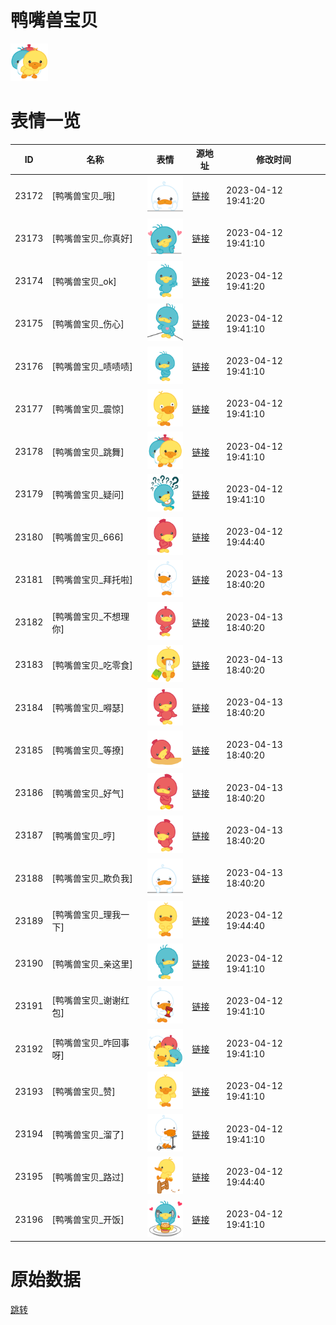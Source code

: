 # 鸭嘴兽宝贝

<img src="./cover.png" height="60" alt="cover" />

# 表情一览

|ID|名称|表情|源地址|修改时间|
|----|----|----|----|----|
|23172|[鸭嘴兽宝贝_哦]|<img src="./pic/023172_%5B鸭嘴兽宝贝_哦%5D.png" height="60" alt="哦"/>|[链接](https://i0.hdslb.com/bfs/garb/d3d4c72bb9573b68b62e4e1076c6acc33d4d5898.png)|2023-04-12 19:41:20|
|23173|[鸭嘴兽宝贝_你真好]|<img src="./pic/023173_%5B鸭嘴兽宝贝_你真好%5D.png" height="60" alt="你真好"/>|[链接](https://i0.hdslb.com/bfs/garb/e1eee9d9433c5010cccaddd4157cd8bddf820740.png)|2023-04-12 19:41:10|
|23174|[鸭嘴兽宝贝_ok]|<img src="./pic/023174_%5B鸭嘴兽宝贝_ok%5D.png" height="60" alt="ok"/>|[链接](https://i0.hdslb.com/bfs/garb/0ed0f18c7851d1b67e588da95319eef79c8655b7.png)|2023-04-12 19:41:20|
|23175|[鸭嘴兽宝贝_伤心]|<img src="./pic/023175_%5B鸭嘴兽宝贝_伤心%5D.png" height="60" alt="伤心"/>|[链接](https://i0.hdslb.com/bfs/garb/03a47c1f42030e9cba77100e4371f6a3e741ca5f.png)|2023-04-12 19:41:10|
|23176|[鸭嘴兽宝贝_啧啧啧]|<img src="./pic/023176_%5B鸭嘴兽宝贝_啧啧啧%5D.png" height="60" alt="啧啧啧"/>|[链接](https://i0.hdslb.com/bfs/garb/05ba83c0c32e489ef13e59d1f73286c0ee66c8e1.png)|2023-04-12 19:41:10|
|23177|[鸭嘴兽宝贝_震惊]|<img src="./pic/023177_%5B鸭嘴兽宝贝_震惊%5D.png" height="60" alt="震惊"/>|[链接](https://i0.hdslb.com/bfs/garb/177024c927e7aab1a7368d8f5bc4501d63835449.png)|2023-04-12 19:41:10|
|23178|[鸭嘴兽宝贝_跳舞]|<img src="./pic/023178_%5B鸭嘴兽宝贝_跳舞%5D.png" height="60" alt="跳舞"/>|[链接](https://i0.hdslb.com/bfs/garb/f82c438f79f4f2b50529006e0cf03079f5889990.png)|2023-04-12 19:41:10|
|23179|[鸭嘴兽宝贝_疑问]|<img src="./pic/023179_%5B鸭嘴兽宝贝_疑问%5D.png" height="60" alt="疑问"/>|[链接](https://i0.hdslb.com/bfs/garb/9e03f19e7f1b589c835f1633e89f78b29c944b04.png)|2023-04-12 19:41:10|
|23180|[鸭嘴兽宝贝_666]|<img src="./pic/023180_%5B鸭嘴兽宝贝_666%5D.png" height="60" alt="666"/>|[链接](https://i0.hdslb.com/bfs/garb/6a0757ea303ae0ce76ced8c5b1ad04a0dd9cce20.png)|2023-04-12 19:44:40|
|23181|[鸭嘴兽宝贝_拜托啦]|<img src="./pic/023181_%5B鸭嘴兽宝贝_拜托啦%5D.png" height="60" alt="拜托啦"/>|[链接](https://i0.hdslb.com/bfs/garb/f2875e09446a1f06249f1e8e2e8d39035f42ed67.png)|2023-04-13 18:40:20|
|23182|[鸭嘴兽宝贝_不想理你]|<img src="./pic/023182_%5B鸭嘴兽宝贝_不想理你%5D.png" height="60" alt="不想理你"/>|[链接](https://i0.hdslb.com/bfs/garb/f72c67b21a80a164042b7df77d2db3c8f3ec4ef7.png)|2023-04-13 18:40:20|
|23183|[鸭嘴兽宝贝_吃零食]|<img src="./pic/023183_%5B鸭嘴兽宝贝_吃零食%5D.png" height="60" alt="吃零食"/>|[链接](https://i0.hdslb.com/bfs/garb/80ceb8885958a4234b4c71b0e1952a6a3411e850.png)|2023-04-13 18:40:20|
|23184|[鸭嘴兽宝贝_嘚瑟]|<img src="./pic/023184_%5B鸭嘴兽宝贝_嘚瑟%5D.png" height="60" alt="嘚瑟"/>|[链接](https://i0.hdslb.com/bfs/garb/4769fd481759e151cee4f1d67f72c7a331f82b47.png)|2023-04-13 18:40:20|
|23185|[鸭嘴兽宝贝_等撩]|<img src="./pic/023185_%5B鸭嘴兽宝贝_等撩%5D.png" height="60" alt="等撩"/>|[链接](https://i0.hdslb.com/bfs/garb/40d750fc33e0e9d9471632a2dc69d2518c613975.png)|2023-04-13 18:40:20|
|23186|[鸭嘴兽宝贝_好气]|<img src="./pic/023186_%5B鸭嘴兽宝贝_好气%5D.png" height="60" alt="好气"/>|[链接](https://i0.hdslb.com/bfs/garb/daada4744d2cdcf33accd52b0897058a8326ee83.png)|2023-04-13 18:40:20|
|23187|[鸭嘴兽宝贝_哼]|<img src="./pic/023187_%5B鸭嘴兽宝贝_哼%5D.png" height="60" alt="哼"/>|[链接](https://i0.hdslb.com/bfs/garb/a436aa251571322d20e90ee62e8c581a530ed7fa.png)|2023-04-13 18:40:20|
|23188|[鸭嘴兽宝贝_欺负我]|<img src="./pic/023188_%5B鸭嘴兽宝贝_欺负我%5D.png" height="60" alt="欺负我"/>|[链接](https://i0.hdslb.com/bfs/garb/0d9a6648d8a76c0d0633af624e2944294e4d2efc.png)|2023-04-13 18:40:20|
|23189|[鸭嘴兽宝贝_理我一下]|<img src="./pic/023189_%5B鸭嘴兽宝贝_理我一下%5D.png" height="60" alt="理我一下"/>|[链接](https://i0.hdslb.com/bfs/garb/c39f34950acf7bfb10a624b1d53132a7344974e1.png)|2023-04-12 19:44:40|
|23190|[鸭嘴兽宝贝_亲这里]|<img src="./pic/023190_%5B鸭嘴兽宝贝_亲这里%5D.png" height="60" alt="亲这里"/>|[链接](https://i0.hdslb.com/bfs/garb/aac1c7bf94715a6251266be64ec7f4c80f7a739c.png)|2023-04-12 19:41:10|
|23191|[鸭嘴兽宝贝_谢谢红包]|<img src="./pic/023191_%5B鸭嘴兽宝贝_谢谢红包%5D.png" height="60" alt="谢谢红包"/>|[链接](https://i0.hdslb.com/bfs/garb/7b40f0680fa79ad9b105eb39a1be857b78a48370.png)|2023-04-12 19:41:10|
|23192|[鸭嘴兽宝贝_咋回事呀]|<img src="./pic/023192_%5B鸭嘴兽宝贝_咋回事呀%5D.png" height="60" alt="咋回事呀"/>|[链接](https://i0.hdslb.com/bfs/garb/b8765424c18866d02b3b92fa65c8a244b759bb5c.png)|2023-04-12 19:41:10|
|23193|[鸭嘴兽宝贝_赞]|<img src="./pic/023193_%5B鸭嘴兽宝贝_赞%5D.png" height="60" alt="赞"/>|[链接](https://i0.hdslb.com/bfs/garb/678fe42e65cc9ce358ac076414c001ae55575727.png)|2023-04-12 19:41:10|
|23194|[鸭嘴兽宝贝_溜了]|<img src="./pic/023194_%5B鸭嘴兽宝贝_溜了%5D.png" height="60" alt="溜了"/>|[链接](https://i0.hdslb.com/bfs/garb/14cb52730b7867a2f54e5d6b92de71ff2e7771c7.png)|2023-04-12 19:41:10|
|23195|[鸭嘴兽宝贝_路过]|<img src="./pic/023195_%5B鸭嘴兽宝贝_路过%5D.png" height="60" alt="路过"/>|[链接](https://i0.hdslb.com/bfs/garb/50fe44f616c89c9d6ff7fe08a2c348c1f9b1c752.png)|2023-04-12 19:44:40|
|23196|[鸭嘴兽宝贝_开饭]|<img src="./pic/023196_%5B鸭嘴兽宝贝_开饭%5D.png" height="60" alt="开饭"/>|[链接](https://i0.hdslb.com/bfs/garb/d498db570dfe6d45f9d69aba40d4ea117a1d99bd.png)|2023-04-12 19:41:10|

# 原始数据

[跳转](./raw.json)

